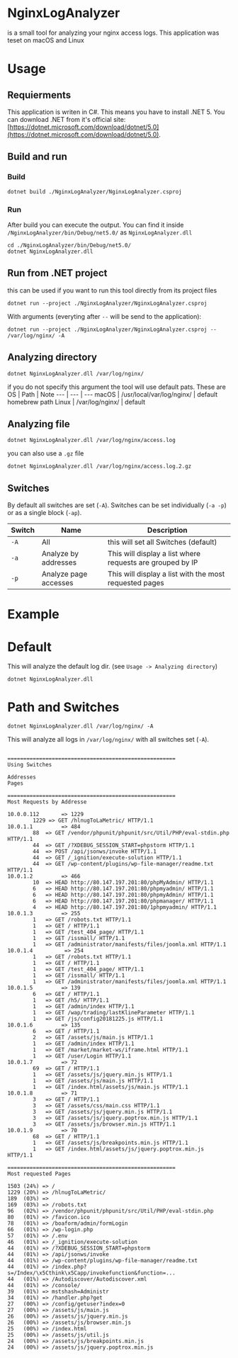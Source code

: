 # NginxLogAnalyzer

is a small tool for analyzing your nginx access logs. This application was teset on macOS and Linux

# Usage

## Requierments

This application is writen in C#. This means you have to install .NET 5. You can download .NET from it's official site: [https://dotnet.microsoft.com/download/dotnet/5.0](https://dotnet.microsoft.com/download/dotnet/5.0).

## Build and run

### Build

```shell
dotnet build ./NginxLogAnalyzer/NginxLogAnalyzer.csproj
```

### Run

After build you can execute the output. You can find it inside `/NginxLogAnalyzer/bin/Debug/net5.0/` as `NginxLogAnalyzer.dll`

```shell
cd ./NginxLogAnalyzer/bin/Debug/net5.0/
dotnet NginxLogAnalyzer.dll
```

## Run from .NET project

this can be used if you want to run this tool directly from its project files


```
dotnet run --project ./NginxLogAnalyzer/NginxLogAnalyzer.csproj
```

With arguments (everyting after `--`  will be send to the application):

```
dotnet run --project ./NginxLogAnalyzer/NginxLogAnalyzer.csproj -- /var/log/nginx/ -A
```


## Analyzing directory

```shell
dotnet NginxLogAnalyzer.dll /var/log/nginx/
```

if you do not specify this argument the tool will use default pats. These are
OS | Path | Note
--- | --- | ---
macOS | /usr/local/var/log/nginx/ | default homebrew path
Linux | /var/log/nginx/ | default

## Analyzing file

```shell
dotnet NginxLogAnalyzer.dll /var/log/nginx/access.log
```

you can also use a `.gz` file

```shell
dotnet NginxLogAnalyzer.dll /var/log/nginx/access.log.2.gz
```

## Switches

By default all switches are set (`-A`). Switches can be set individually (`-a -p`) or as a single block (`-ap`).

Switch|Name|Description
--- | --- | ---
 `-A` | All | this will set all Switches (default)
 `-a` | Analyze by addresses | This will display a list where requests are grouped by IP
 `-p` | Analyze page accesses | This will display a list with the most requested pages

 # Example

 # Default

This will analyze the default log dir. (see `Usage -> Analyzing directory`)

```shell
dotnet NginxLogAnalyzer.dll
```
# Path and Switches

```shell
dotnet NginxLogAnalyzer.dll /var/log/nginx/ -A
```

This will analyze all logs in `/var/log/nginx/` with all switches set (`-A`).

``` shell

=====================================================
Using Switches

Addresses
Pages

=====================================================
Most Requests by Addresse

10.0.0.112       => 1229
        1229 => GET /hlnugToLaMetric/ HTTP/1.1
10.0.1.1         => 484
        88  => GET /vendor/phpunit/phpunit/src/Util/PHP/eval-stdin.php HTTP/1.1
        44  => GET /?XDEBUG_SESSION_START=phpstorm HTTP/1.1
        44  => POST /api/jsonws/invoke HTTP/1.1
        44  => GET /_ignition/execute-solution HTTP/1.1
        44  => GET /wp-content/plugins/wp-file-manager/readme.txt HTTP/1.1
10.0.1.2         => 466
        10  => HEAD http://80.147.197.201:80/phpMyAdmin/ HTTP/1.1
        6   => HEAD http://80.147.197.201:80/phpmyadmin/ HTTP/1.1
        6   => HEAD http://80.147.197.201:80/phpmyAdmin/ HTTP/1.1
        6   => HEAD http://80.147.197.201:80/phpmanager/ HTTP/1.1
        4   => HEAD http://80.147.197.201:80/1phpmyadmin/ HTTP/1.1
10.0.1.3         => 255
        1   => GET /robots.txt HTTP/1.1
        1   => GET / HTTP/1.1
        1   => GET /test_404_page/ HTTP/1.1
        1   => GET /issmall/ HTTP/1.1
        1   => GET /administrator/manifests/files/joomla.xml HTTP/1.1
10.0.1.4          => 254
        1   => GET /robots.txt HTTP/1.1
        1   => GET / HTTP/1.1
        1   => GET /test_404_page/ HTTP/1.1
        1   => GET /issmall/ HTTP/1.1
        1   => GET /administrator/manifests/files/joomla.xml HTTP/1.1
10.0.1.5         => 139
        6   => GET / HTTP/1.1
        1   => GET /h5/ HTTP/1.1
        1   => GET /admin/index HTTP/1.1
        1   => GET /wap/trading/lastKlineParameter HTTP/1.1
        1   => GET /js/config20181225.js HTTP/1.1
10.0.1.6         => 135
        6   => GET / HTTP/1.1
        2   => GET /assets/js/main.js HTTP/1.1
        1   => GET /admin/index HTTP/1.1
        1   => GET /market/market-ws/iframe.html HTTP/1.1
        1   => GET /user/Login HTTP/1.1
10.0.1.7         => 72
        69  => GET / HTTP/1.1
        1   => GET /assets/js/jquery.min.js HTTP/1.1
        1   => GET /assets/js/main.js HTTP/1.1
        1   => GET /index.html/assets/js/main.js HTTP/1.1
10.0.1.8         => 71
        3   => GET / HTTP/1.1
        3   => GET /assets/css/main.css HTTP/1.1
        3   => GET /assets/js/jquery.min.js HTTP/1.1
        3   => GET /assets/js/jquery.poptrox.min.js HTTP/1.1
        3   => GET /assets/js/browser.min.js HTTP/1.1
10.0.1.9         => 70
        68  => GET / HTTP/1.1
        1   => GET /assets/js/breakpoints.min.js HTTP/1.1
        1   => GET /index.html/assets/js/jquery.poptrox.min.js HTTP/1.1

=====================================================
Most requested Pages

1503 (24%) => /
1229 (20%) => /hlnugToLaMetric/
189  (03%) => 
169  (03%) => /robots.txt
96   (02%) => /vendor/phpunit/phpunit/src/Util/PHP/eval-stdin.php
80   (01%) => /favicon.ico
78   (01%) => /boaform/admin/formLogin
66   (01%) => /wp-login.php
57   (01%) => /.env
46   (01%) => /_ignition/execute-solution
44   (01%) => /?XDEBUG_SESSION_START=phpstorm
44   (01%) => /api/jsonws/invoke
44   (01%) => /wp-content/plugins/wp-file-manager/readme.txt
44   (01%) => /index.php?s=/Index/\x5Cthink\x5Capp/invokefunction&function=...
44   (01%) => /Autodiscover/Autodiscover.xml
44   (01%) => /console/
39   (01%) => mstshash=Administr
34   (01%) => /handler.php?get
27   (00%) => /config/getuser?index=0
27   (00%) => /assets/js/main.js
26   (00%) => /assets/js/jquery.min.js
26   (00%) => /assets/js/browser.min.js
25   (00%) => /index.html
25   (00%) => /assets/js/util.js
24   (00%) => /assets/js/breakpoints.min.js
24   (00%) => /assets/js/jquery.poptrox.min.js
```